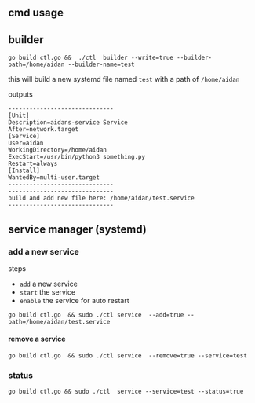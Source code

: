 ## cmd usage

## builder

```
go build ctl.go &&  ./ctl  builder --write=true --builder-path=/home/aidan --builder-name=test
```

this will build a new systemd file named `test` with a path of `/home/aidan`

outputs

```
------------------------------
[Unit]
Description=aidans-service Service
After=network.target
[Service]
User=aidan
WorkingDirectory=/home/aidan
ExecStart=/usr/bin/python3 something.py
Restart=always
[Install]
WantedBy=multi-user.target
------------------------------
------------------------------
build and add new file here: /home/aidan/test.service
------------------------------
```

## service manager (systemd)

### add a new service

steps

- `add` a new service
- `start` the service
- `enable` the service for auto restart

```
go build ctl.go  && sudo ./ctl service  --add=true --path=/home/aidan/test.service
```

#### remove a service

```
go build ctl.go  && sudo ./ctl service  --remove=true --service=test
```

### status

```
go build ctl.go && sudo ./ctl  service --service=test --status=true
```
